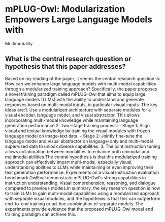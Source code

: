 # mPLUG-Owl: Modularization Empowers Large Language Models with
  Multimodality

## What is the central research question or hypothesis that this paper addresses?

Based on my reading of the paper, it seems the central research question is: How can we enhance large language models with multi-modal capabilities through a modularized training approach? Specifically, the paper proposes a novel training paradigm called mPLUG-Owl that aims to equip large language models (LLMs) with the ability to understand and generate responses based on multi-modal inputs, in particular visual inputs. The key ideas are:1. Use a modularized architecture with separate modules for a visual encoder, language model, and visual abstractor. This allows incorporating multi-modal knowledge while maintaining language generation performance.2. Two-stage training process:   - Stage 1: Align visual and textual knowledge by training the visual modules with frozen language model on image-text data.   - Stage 2: Jointly fine-tune the language model and visual abstractor on language-only and multi-modal supervised data to unlock diverse capabilities.   3. The joint instruction tuning allows collaboration between modalities to enhance both unimodal and multimodal abilities.The central hypothesis is that this modularized training approach can effectively impart multi-modal, especially visual, understanding abilities to LLMs while maintaining or even improving their text generation performance. Experiments on a visual instruction evaluation benchmark OwlEval demonstrate mPLUG-Owl's strong capabilities in instruction understanding, visual comprehension, reasoning, and dialogue compared to previous models.In summary, the key research question is how to train LLMs to gain multi-modal capabilities using a modularized approach with separate visual modules, and the hypothesis is that this can outperform end-to-end training or ad-hoc combination of separate models. The experiments provide evidence that the proposed mPLUG-Owl model and training paradigm can achieve this.
